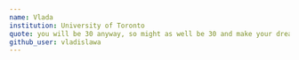 ```yaml
---
name: Vlada
institution: University of Toronto
quote: you will be 30 anyway, so might as well be 30 and make your dreams come true
github_user: vladislawa
---
```

